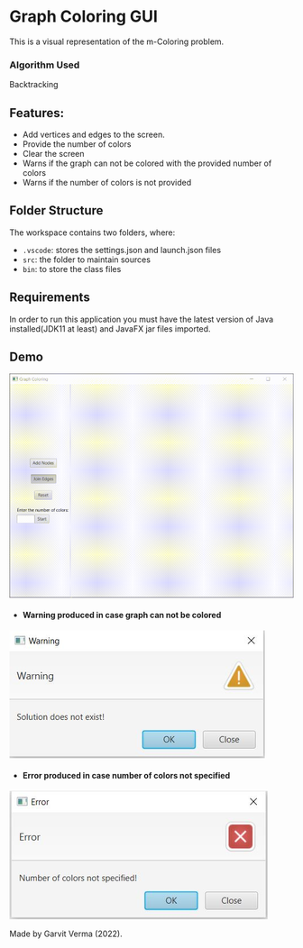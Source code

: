 # Graph Coloring GUI

This is a visual representation of the m-Coloring problem.

### Algorithm Used
Backtracking

## Features:
- Add vertices and edges to the screen.
- Provide the number of colors
- Clear the screen
- Warns if the graph can not be colored with the provided number of colors
- Warns if the number of colors is not provided

## Folder Structure

The workspace contains two folders, where:

- `.vscode`: stores the settings.json and launch.json files
- `src`: the folder to maintain sources
- `bin`: to store the class files

## Requirements
In order to run this application you must have the latest version of Java installed(JDK11 at least) and JavaFX jar files imported.

## Demo
![](Demo.gif)

- #### Warning produced in case graph can not be colored
![](Warning.JPG)

- #### Error produced in case number of colors not specified
![](Error.JPG)

Made by Garvit Verma (2022).

